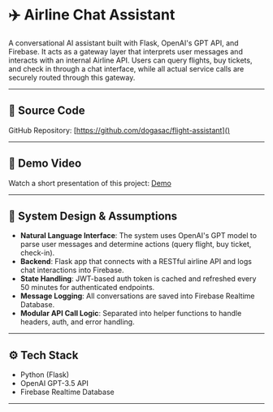 # ✈️ Airline Chat Assistant

A conversational AI assistant built with Flask, OpenAI's GPT API, and Firebase.
It acts as a gateway layer that interprets user messages and interacts with an internal Airline API.
Users can query flights, buy tickets, and check in through a chat interface, while all actual service calls are securely routed through this gateway.

---

## 🔗 Source Code

GitHub Repository: [https://github.com/dogasac/flight-assistant]()

---

## 🎥 Demo Video

Watch a short presentation of this project:
[Demo](https://drive.google.com/file/d/1bqTEtJunSfjpPdrt_beh2jb3Jq0o81RV/view?usp=drive_link)

---

## 🧠 System Design & Assumptions

- **Natural Language Interface**: The system uses OpenAI's GPT model to parse user messages and determine actions (query flight, buy ticket, check-in).
- **Backend**: Flask app that connects with a RESTful airline API and logs chat interactions into Firebase.
- **State Handling**: JWT-based auth token is cached and refreshed every 50 minutes for authenticated endpoints.
- **Message Logging**: All conversations are saved into Firebase Realtime Database.
- **Modular API Call Logic**: Separated into helper functions to handle headers, auth, and error handling.

---

## ⚙️ Tech Stack

- Python (Flask)
- OpenAI GPT-3.5 API
- Firebase Realtime Database

---
